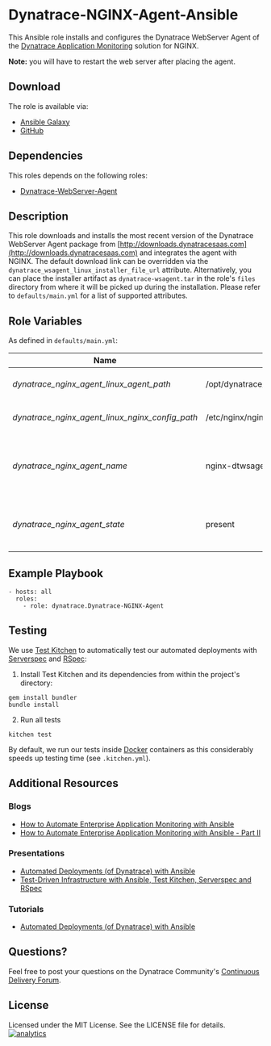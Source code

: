 # Dynatrace-NGINX-Agent-Ansible

This Ansible role installs and configures the Dynatrace WebServer Agent of the [Dynatrace Application Monitoring](http://www.dynatrace.com/en/products/application-monitoring.html) solution for NGINX.

**Note:** you will have to restart the web server after placing the agent.

## Download

The role is available via:

- [Ansible Galaxy](https://galaxy.ansible.com/list#/roles/)
- [GitHub](https://github.com/Dynatrace/Dynatrace-NGINX-Agent-Ansible)

## Dependencies

This roles depends on the following roles:

- [Dynatrace-WebServer-Agent](https://galaxy.ansible.com/list#/roles/2625)

## Description

This role downloads and installs the most recent version of the Dynatrace WebServer Agent package from [http://downloads.dynatracesaas.com](http://downloads.dynatracesaas.com) and integrates the agent with NGINX. The default download link can be overridden via the `dynatrace_wsagent_linux_installer_file_url` attribute. Alternatively, you can place the installer artifact as `dynatrace-wsagent.tar` in the role's `files` directory from where it will be picked up during the installation. Please refer to `defaults/main.yml` for a list of supported attributes.

## Role Variables

As defined in ```defaults/main.yml```:

| Name                                            | Default                                  | Description |
|-------------------------------------------------|------------------------------------------|-------------|
| *dynatrace_nginx_agent_linux_agent_path*        | /opt/dynatrace/agent/lib64/libdtagent.so | The path to the Agent library. |
| *dynatrace_nginx_agent_linux_nginx_config_path* | /etc/nginx/nginx.conf                    | The path to NGINX's config file. |
| *dynatrace_nginx_agent_name*                    | nginx-dtwsagent                          | The name the Web Server Agent as it appears in Dynatrace. |
| *dynatrace_nginx_agent_state*                   | present                                  | Whether the Agent shall be ```present``` or ```absent```. |

## Example Playbook

```
- hosts: all
  roles:
    - role: dynatrace.Dynatrace-NGINX-Agent
```

## Testing

We use [Test Kitchen](http://kitchen.ci) to automatically test our automated deployments with [Serverspec](http://serverspec.org) and [RSpec](http://rspec.info/):

1) Install Test Kitchen and its dependencies from within the project's directory:

```
gem install bundler
bundle install
```

2) Run all tests

```
kitchen test
```

By default, we run our tests inside [Docker](https://www.docker.com/) containers as this considerably speeds up testing time (see `.kitchen.yml`).

## Additional Resources

### Blogs

- [How to Automate Enterprise Application Monitoring with Ansible](http://apmblog.dynatrace.com/2015/03/04/how-to-automate-enterprise-application-monitoring-with-ansible/)
- [How to Automate Enterprise Application Monitoring with Ansible - Part II](http://apmblog.dynatrace.com/2015/04/23/how-to-automate-enterprise-application-monitoring-with-ansible-part-ii/)

### Presentations

- [Automated Deployments (of Dynatrace) with Ansible](http://www.slideshare.net/MartinEtmajer/automated-deployments-with-ansible)
- [Test-Driven Infrastructure with Ansible, Test Kitchen, Serverspec and RSpec](http://www.slideshare.net/MartinEtmajer/testing-ansible-roles-with-test-kitchen-serverspec-and-rspec-48185017)

### Tutorials

- [Automated Deployments (of Dynatrace) with Ansible](https://community.compuwareapm.com/community/display/LEARN/Tutorials+on+Automated+Deployments#TutorialsonAutomatedDeployments-ansible)

## Questions?

Feel free to post your questions on the Dynatrace Community's [Continuous Delivery Forum](https://answers.dynatrace.com/spaces/148/open-q-a_2.html?topics=continuous%20delivery).

## License

Licensed under the MIT License. See the LICENSE file for details.
[![analytics](https://www.google-analytics.com/collect?v=1&t=pageview&_s=1&dl=https%3A%2F%2Fgithub.com%2FdynaTrace&dp=%2FDynatrace-NGINX-Agent-Ansible&dt=Dynatrace-NGINX-Agent-Ansible&_u=Dynatrace~&cid=github.com%2FdynaTrace&tid=UA-54510554-5&aip=1)]()